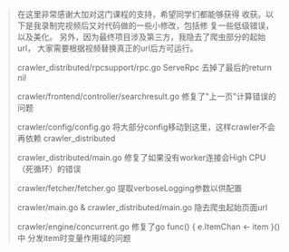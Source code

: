

>在这里非常感谢大加对这门课程的支持，希望同学们都能够获得
>收获。以下是我录制完视频后又对代码做的一些小修改，包括修
>复一些低级错误，以及美化。
>另外，因为最终项目涉及第三方，我隐去了爬虫部分的起始url，
>大家需要根据视频替换真正的url后方可运行。
>
>crawler_distributed/rpcsupport/rpc.go ServeRpc
>    去掉了最后的return nil
>
>crawler/frontend/controller/searchresult.go
>    修复了"上一页"计算错误的问题
>
>crawler/config/config.go
>    将大部分config移动到这里，这样crawler不会再依赖
>    crawler_distributed
>
>crawler_distributed/main.go
>    修复了如果没有worker连接会High CPU（死循环）的错误
>
>crawler/fetcher/fetcher.go
>    提取verboseLogging参数以供配置
>
>crawler/main.go & crawler_distributed/main.go
>    隐去爬虫起始页面url
>
>crawler/engine/concurrent.go
>    修复了go func() { e.ItemChan <- item }()中
>    分发item时变量作用域的问题